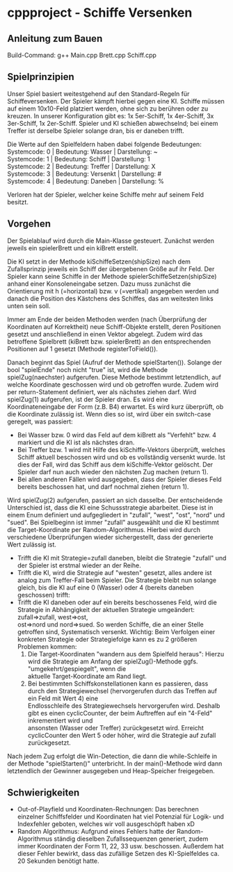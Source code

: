 # cppproject - Schiffe Versenken

## Anleitung zum Bauen
Build-Command: g++ Main.cpp Brett.cpp Schiff.cpp

## Spielprinzipien
Unser Spiel basiert weitestgehend auf den Standard-Regeln für Schiffeversenken. 
Der Spieler kämpft hierbei gegen eine KI.
Schiffe müssen auf einem 10x10-Feld platziert werden, ohne sich zu berühren oder zu kreuzen.
In unserer Konfiguration gibt es: 1x 5er-Schiff, 1x 4er-Schiff, 3x 3er-Schiff, 1x 2er-Schiff.
Spieler und KI schießen abwechselnd; bei einem Treffer ist derselbe Spieler solange dran, bis er daneben trifft. 

Die Werte auf den Spielfeldern haben dabei folgende Bedeutungen:  
Systemcode: 0 | Bedeutung: Wasser     | Darstellung: ~  
Systemcode: 1 | Bedeutung: Schiff     | Darstellung: 1  
Systemcode: 2 | Bedeutung: Treffer    | Darstellung: X  
Systemcode: 3 | Bedeutung: Versenkt   | Darstellung: #  
Systemcode: 4 | Bedeutung: Daneben    | Darstellung: %  

Verloren hat der Spieler, welcher keine Schiffe mehr auf seinem Feld besitzt.


## Vorgehen
Der Spielablauf wird durch die Main-Klasse gesteuert. 
Zunächst werden jeweils ein spielerBrett und ein kiBrett erstellt.

Die KI setzt in der Methode kiSchiffeSetzen(shipSize) nach dem Zufallsprinzip jeweils ein Schiff der übergebenen Größe auf ihr Feld.
Der Spieler kann seine Schiffe in der Methode spielerSchiffeSetzen(shipSize) anhand einer Konsoleneingabe setzen. Dazu muss zunächst
die Orientierung mit h (=horizontal) bzw. v (=vertikal) angegeben werden und danach die Position des Kästchens des Schiffes, das am weitesten links unten sein soll.

Immer am Ende der beiden Methoden werden (nach Überprüfung der Koordinaten auf Korrektheit) neue Schiff-Objekte erstellt, deren Positionen gesetzt und anschließend in einen Vektor abgelegt. Zudem wird das betroffene Spielbrett (kiBrett bzw. spielerBrett) an den entsprechenden Positionen auf 1 gesetzt (Methode registerToField()).

Danach beginnt das Spiel (Aufruf der Methode spielStarten()). Solange der bool "spielEnde" noch nicht "true" ist, wird die Methode spielZug(naechster) aufgerufen.
Diese Methode bestimmt letztendlich, auf welche Koordinate geschossen wird und ob getroffen wurde. Zudem wird per return-Statement definiert, wer als nächstes ziehen darf. 
Wird spielZug(1) aufgerufen, ist der Spieler dran. Es wird eine Koordinateneingabe der Form <Zeile><Spalte> (z.B. B4) erwartet. Es wird kurz überprüft, ob die Koordinate zulässig ist. Wenn dies so ist, wird über ein switch-case geregelt, was passiert: 
  - Bei Wasser bzw. 0 wird das Feld auf dem kiBrett als "Verfehlt" bzw. 4 markiert und die KI ist als nächstes dran.
  - Bei Treffer bzw. 1 wird mit Hilfe des kiSchiffe-Vektors überprüft, welches Schiff aktuell beschossen wird und ob es vollständig versenkt wurde. Ist dies der Fall,     wird das Schiff aus dem kiSchiffe-Vektor gelöscht. Der Spieler darf nun auch wieder den nächsten Zug machen (return 1).
  - Bei allen anderen Fällen wird ausgegeben, dass der Spieler dieses Feld bereits beschossen hat, und darf nochmal ziehen (return 1).
  
Wird spielZug(2) aufgerufen, passiert an sich dasselbe. Der entscheidende Unterschied ist, dass die KI eine Schussstrategie abarbeitet. Diese ist in einem Enum definiert und aufgegliedert in "zufall", "west", "ost", "nord" und "sued". Bei Spielbeginn ist immer "zufall" ausgewählt und die KI bestimmt die Target-Koordinate per Random-Algorithmus. Hierbei wird durch verschiedene Überprüfungen wieder sichergestellt, dass der generierte Wert zulässig ist. 
- Trifft die KI mit Strategie=zufall daneben, bleibt die Strategie "zufall" und der Spieler ist erstmal wieder an der Reihe. 
- Trifft die KI, wird die Strategie auf "westen" gesetzt, alles andere ist analog zum Treffer-Fall beim Spieler. Die Strategie bleibt nun solange gleich, bis die KI      auf eine 0 (Wasser) oder 4 (bereits daneben geschossen) trifft:
- Trifft die KI daneben oder auf ein bereits beschossenes Feld, wird die Strategie in Abhängigkeit der aktuellen Strategie umgeändert: zufall=>zufall, west=>ost,   
  ost=>nord und nord=>sued. So werden Schiffe, die an einer Stelle getroffen sind, Systematisch versenkt.
Wichtig: Beim Verfolgen einer konkreten Strategie oder Strategiefolge kann es zu 2 größeren Problemen kommen:
  1. Die Target-Koordinaten "wandern aus dem Spielfeld heraus": Hierzu wird die Strategie am Anfang der spielZug()-Methode ggfs. "umgekehrt/gespiegelt", wenn die   
     aktuelle Target-Koordinate am Rand liegt.
  2. Bei bestimmten Schiffskonstellationen kann es passieren, dass durch den Strategiewechsel (hervorgerufen durch das Treffen auf ein Feld mit Wert 4) eine  
     Endlosschleife des Strategiewechsels hervorgerufen wird. Deshalb gibt es einen cyclicCounter, der beim Auftreffen auf ein "4-Feld" inkrementiert wird und  
     ansonsten (Wasser oder Treffer) zurückgesetzt wird. Erreicht cyclicCounter den Wert 5 oder höher, wird die Strategie auf zufall zurückgesetzt.
  
Nach jedem Zug erfolgt die Win-Detection, die dann die while-Schleife in der Methode "spielStarten()" unterbricht. 
In der main()-Methode wird dann letztendlich der Gewinner ausgegeben und Heap-Speicher freigegeben.

## Schwierigkeiten
- Out-of-Playfield und Koordinaten-Rechnungen: Das berechnen einzelner Schiffsfelder und Koordinaten hat viel Potenzial für Logik- und Indexfehler geboten, welches wir   voll ausgeschöpft haben xD 
- Random Algorithmus: Aufgrund eines Fehlers hatte der Random-Algorithmus ständig dieselben Zufallssequenzen generiert, zudem immer Koordinaten der Form 11, 22, 33 usw. beschossen. Außerdem hat dieser Fehler bewirkt, dass das zufällige Setzen des KI-Spielfeldes ca. 20 Sekunden benötigt hatte.

